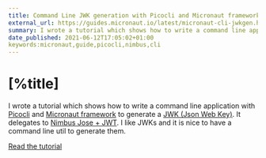 ```yaml
---
title: Command Line JWK generation with Picocli and Micronaut framework
external_url: https://guides.micronaut.io/latest/micronaut-cli-jwkgen.html
summary: I wrote a tutorial which shows how to write a command line application with Picocli and Micronaut framework to generate a JWK (Json Web Key)
date_published: 2021-06-12T17:05:02+01:00
keywords:micronaut,guide,picocli,nimbus,cli
---
```


# [%title]

I wrote a tutorial which shows how to write a command line application with [Picocli](https://picocli.info/) and [Micronaut framework](https://micronaut.io) to generate a [JWK (Json Web Key)](https://datatracker.ietf.org/doc/html/rfc7517). It delegates to [Nimbus Jose + JWT](https://connect2id.com/products/nimbus-jose-jwt). I like JWKs and it is nice to have a command line util to generate them. 

[Read the tutorial]([%external_url])


